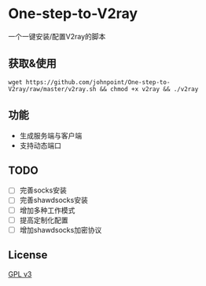 # One-step-to-V2ray #

一个一键安装/配置V2ray的脚本

## 获取&使用 ##

```
wget https://github.com/johnpoint/One-step-to-V2ray/raw/master/v2ray.sh && chmod +x v2ray && ./v2ray
```

## 功能 ##

- 生成服务端与客户端
- 支持动态端口

## TODO #

- [ ] 完善socks安装
- [ ] 完善shawdsocks安装
- [ ] 增加多种工作模式
- [ ] 提高定制化配置
- [ ] 增加shawdsocks加密协议

## License ##

[GPL v3](https://github.com/johnpoint/One-step-to-V2ray/blob/master/LICENSE)
